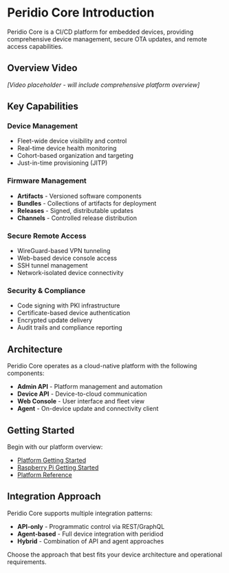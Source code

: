 # Peridio Core Introduction

Peridio Core is a CI/CD platform for embedded devices, providing comprehensive device management, secure OTA updates, and remote access capabilities.

## Overview Video

_[Video placeholder - will include comprehensive platform overview]_

## Key Capabilities

### Device Management

- Fleet-wide device visibility and control
- Real-time device health monitoring
- Cohort-based organization and targeting
- Just-in-time provisioning (JITP)

### Firmware Management

- **Artifacts** - Versioned software components
- **Bundles** - Collections of artifacts for deployment
- **Releases** - Signed, distributable updates
- **Channels** - Controlled release distribution

### Secure Remote Access

- WireGuard-based VPN tunneling
- Web-based device console access
- SSH tunnel management
- Network-isolated device connectivity

### Security & Compliance

- Code signing with PKI infrastructure
- Certificate-based device authentication
- Encrypted update delivery
- Audit trails and compliance reporting

## Architecture

Peridio Core operates as a cloud-native platform with the following components:

- **Admin API** - Platform management and automation
- **Device API** - Device-to-cloud communication
- **Web Console** - User interface and fleet view
- **Agent** - On-device update and connectivity client

## Getting Started

Begin with our platform overview:

- [Platform Getting Started](/platform/getting-started)
- [Raspberry Pi Getting Started](/dev-center/getting-started/raspberry-pi)
- [Platform Reference](/platform/reference/overview)

## Integration Approach

Peridio Core supports multiple integration patterns:

- **API-only** - Programmatic control via REST/GraphQL
- **Agent-based** - Full device integration with peridiod
- **Hybrid** - Combination of API and agent approaches

Choose the approach that best fits your device architecture and operational requirements.
